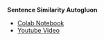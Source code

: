 **Sentence Similarity Autogluon**
- [Colab Notebook](https://colab.research.google.com/drive/103Ibc3K78dCEiurjun_VnF0omcOeU5hY#scrollTo=96c05eec)
- [Youtube Video](https://youtu.be/tV4x3gwDiDk)
